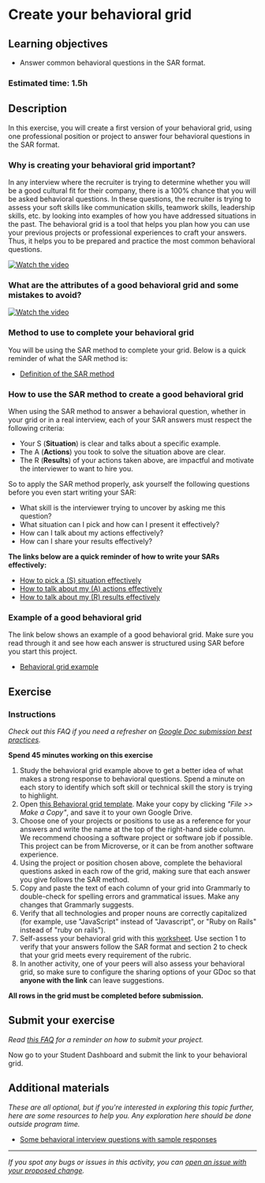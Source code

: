 # Create your behavioral grid

## Learning objectives

- Answer common behavioral questions in the SAR format.

### **Estimated time**: 1.5h

## Description

In this exercise, you will create a first version of your behavioral grid, using one professional position or project to answer four behavioral questions in the SAR format.


### Why is creating your behavioral grid important?

In any interview where the recruiter is trying to determine whether you will be a good cultural fit for their company, there is a 100% chance that you will be asked behavioral questions. In these questions, the recruiter is trying to assess your soft skills like communication skills, teamwork skills, leadership skills, etc. by looking into examples of how you have addressed situations in the past. The behavioral grid is a tool that helps you plan how you can use your previous projects or professional experiences to craft your answers. Thus, it helps you to be prepared and practice the most common behavioral questions.

[![Watch the video](https://img.youtube.com/vi/cinxa59bPkM/0.jpg)](https://www.youtube.com/watch?v=cinxa59bPkM)

### What are the attributes of a good behavioral grid and some mistakes to avoid?
  
  
[![Watch the video](https://img.youtube.com/vi/-_fRNNw9b5Y/0.jpg)](https://www.youtube.com/watch?v=-_fRNNw9b5Y)


### Method to use to complete your behavioral grid

You will be using the SAR method to complete your grid. Below is a quick reminder of what the SAR method is:

- [Definition of the SAR method](https://github.com/microverseinc/curriculum-professional-skills/blob/main/interview-prep/what-does-sar-mean.md)

### How to use the SAR method to create a good behavioral grid

When using the SAR method to answer a behavioral question, whether in your grid or in a real interview, each of your SAR answers must respect the following criteria:

- Your S (**Situation**) is clear and talks about a specific example.
- The A (**Actions**) you took to solve the situation above are clear.
- The R (**Results**) of your actions taken above, are impactful and motivate the interviewer to want to hire you.

So to apply the SAR method properly, ask yourself the following questions before you even start writing your SAR:

- What skill is the interviewer trying to uncover by asking me this question?
- What situation can I pick and how can I present it effectively?
- How can I talk about my actions effectively?
- How can I share your results effectively?

**The links below are a quick reminder of how to write your SARs effectively:**

- [How to pick a (S) situation effectively](https://github.com/microverseinc/curriculum-professional-skills/blob/main/interview-prep/what-situations%20-to-pick-up-and-how-to-present-them-effectively.md)
- [How to talk about my (A) actions effectively](https://github.com/microverseinc/curriculum-professional-skills/blob/main/interview-prep/how-to-frame-and-share-actions-correctly.md)
- [How to talk about my (R) results effectively](https://github.com/microverseinc/curriculum-professional-skills/blob/main/interview-prep/how-to-frame-and-share-results-effectively.md)

### Example of a good behavioral grid

The link below shows an example of a good behavioral grid. Make sure you read through it and see how each answer is structured using SAR before you start this project.

- [Behavioral grid example](https://docs.google.com/document/d/1Xvq286JZTJsUD_wYDa-IrzODkqmkAwLJBBrO2B8pkNE/edit?usp=sharing)

## Exercise


### Instructions

*Check out this FAQ if you need a refresher on [Google Doc submission best practices](https://microverse.zendesk.com/hc/en-us/articles/360063156813).*

**Spend 45 minutes working on this exercise**
1. Study the behavioral grid example above to get a better idea of what makes a strong response to behavioral questions. Spend a minute on each story to identify which soft skill or technical skill the story is trying to highlight.
2. Open [this Behavioral grid template](https://docs.google.com/document/d/10WfzCmmdbyEdY6ztdfaFTosSNZfS-NBww57U6_Y8fIg/edit?usp=sharing). Make your copy by clicking *"File >> Make a Copy"*, and save it to your own Google Drive.
3. Choose one of your projects or positions to use as a reference for your answers and write the name at the top of the right-hand side column. We recommend choosing a software project or software job if possible. This project can be from Microverse, or it can be from another software experience. 
4. Using the project or position chosen above, complete the behavioral questions asked in each row of the grid, making sure that each answer you give follows the SAR method. 
5. Copy and paste the text of each column of your grid into Grammarly to double-check for spelling errors and grammatical issues. Make any changes that Grammarly suggests.
6. Verify that all technologies and proper nouns are correctly capitalized (for example, use "JavaScript" instead of "Javascript", or "Ruby on Rails" instead of "ruby on rails").
7. Self-assess your behavioral grid with this [worksheet](https://docs.google.com/document/d/1rOgtm2Xawq79yw2VSY8q9vRQ1NoDJqWms0wdPnWCebQ/edit?usp=sharing). Use section 1 to verify that your answers follow the SAR format and section 2 to check that your grid meets every requirement of the rubric.
8. In another activity, one of your peers will also assess your behavioral grid, so make sure to configure the sharing options of your GDoc so that **anyone with the link** can leave suggestions.

**All rows in the grid must be completed before submission.**

## Submit your exercise

*Read [this FAQ](https://microverse.zendesk.com/hc/en-us/articles/360061344234) for a reminder on how to submit your project.* 

Now go to your Student Dashboard and submit the link to your behavioral grid.

## Additional materials

*These are all optional, but if you're interested in exploring this topic further, here are some resources to help you. Any exploration here should be done outside program time.*

- [Some behavioral interview questions with sample responses](https://www.thebalancecareers.com/job-interview-questions-and-answers-2061204)


------

_If you spot any bugs or issues in this activity, you can [open an issue with your proposed change](https://github.com/microverseinc/curriculum-transversal-skills/blob/main/git-github/articles/open_issue.md)._
